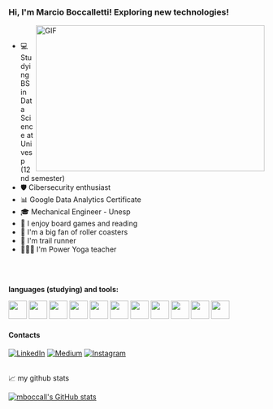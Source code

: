 ### Hi, I'm Marcio Boccalletti! Exploring new technologies!

 <img align="right" alt="GIF" src="https://github.com/abhisheknaiidu/abhisheknaiidu/blob/master/code.gif?raw=true" width="450" height="288" />

<br/>
 
- 💻 Studying BS in Data Science at Univesp (12nd semester)
- 🛡️ Cibersecurity enthusiast
- 📊 Google Data Analytics Certificate
- 🎓 Mechanical Engineer - Unesp
- 📌 I enjoy board games and reading
- 🎢 I'm a big fan of roller coasters
- 🏃 I'm trail runner
- 🧘🏼‍♂️ I'm Power Yoga teacher

<br/>
<br/>

**languages (studying) and tools:**  

<code><img height="36" src="https://cdn.jsdelivr.net/gh/devicons/devicon/icons/python/python-original.svg" /></code>
<code><img height="36" src="https://cdn.jsdelivr.net/gh/devicons/devicon/icons/r/r-original.svg" /></code>
<code><img height="36" src="https://cdn.jsdelivr.net/gh/devicons/devicon/icons/mysql/mysql-original.svg" /></code>
<code><img height="36" src="https://cdn.jsdelivr.net/gh/devicons/devicon/icons/git/git-original.svg" /></code>
<code><img height="36" src="https://cdn.jsdelivr.net/gh/devicons/devicon/icons/html5/html5-original-wordmark.svg"></code>
<code><img height="36" src="https://cdn.jsdelivr.net/gh/devicons/devicon/icons/css3/css3-original.svg"></code>
<code><img height="36" src="https://cdn.jsdelivr.net/gh/devicons/devicon/icons/javascript/javascript-original.svg" /></code>
<code><img height="36" src="https://cdn.jsdelivr.net/gh/devicons/devicon/icons/java/java-original.svg"></code>
<code><img height="36" src="https://cdn.jsdelivr.net/gh/devicons/devicon/icons/vscode/vscode-original-wordmark.svg"></code>
<code><img height="36" src="https://cdn.jsdelivr.net/gh/devicons/devicon/icons/linux/linux-original.svg" /></code>
<code><img height="36" src="https://cdn.jsdelivr.net/gh/devicons/devicon@latest/icons/amazonwebservices/amazonwebservices-original-wordmark.svg" /></code>

#### Contacts
[![LinkedIn](https://img.shields.io/badge/-LinkedIn-000?style=for-the-badge&logo=linkedin&logoColor=0891b2&color:FFF)](https://www.linkedin.com/in/marcioboccalletti/)
[![Medium](https://img.shields.io/badge/-Medium-000?style=for-the-badge&logo=medium&logoColor=0891b2&color:FFF)](https://medium.com/@marcioboccalletti)
[![Instagram](https://img.shields.io/badge/-Instagram-000?style=for-the-badge&logo=instagram&logoColor=0891b2&color:FFF)](https://www.instagram.com/in/mboccalletti/)

<br/>
  📈 my github stats

<a href="http://www.github.com/mboccall"><img src="https://github-readme-stats.vercel.app/api?username=mboccall&show_icons=true&hide=&count_private=true&title_color=0891b2&text_color=ffffff&icon_color=0891b2&bg_color=1c1917&hide_border=true&show_icons=true" alt="mboccall's GitHub stats" /></a>

